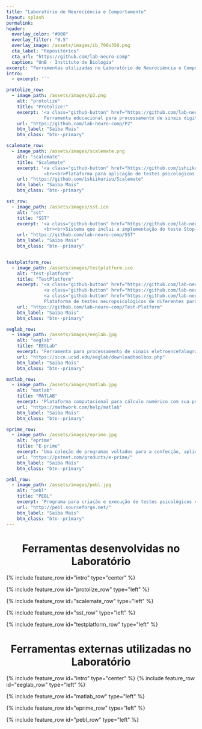 ```yaml
---
title: "Laboratório de Neurociência e Comportamento"
layout: splash
permalink:
header:
  overlay_color: "#000"
  overlay_filter: "0.5"
  overlay_image: /assets/images/ib_700x350.png
  cta_label: "Repositórios"
  cta_url: "https://github.com/lab-neuro-comp"
  caption: "UnB - Instituto de Biologia"
excerpt: "Ferramentas utilizadas no Laboratório de Neurociência e Comportamento para auxiliar pesquisas."
intro:
  - excerpt: '`'

protolize_row:
  - image_path: /assets/images/p2.png
    alt: "protolize"
    title: "Protolize!"
    excerpt: '<a class="github-button" href="https://github.com/lab-neuro-comp/P2" data-icon="octicon-star" data-show-count="true" aria-label="Star lab-neuro-comp/P2 on GitHub">Star</a><br><br>
              Ferramenta educacional para processamento de sinais digitais. Roda em MATLAB e contém facilidades para o processamento de sinais eletroencefalográficos com o EEGLab.'
    url: "https://github.com/lab-neuro-comp/P2"
    btn_label: "Saiba Mais"
    btn_class: "btn--primary"

scalemate_row:
  - image_path: /assets/images/scalemate.png
    alt: "scalemate"
    title: "Scalemate"
    excerpt: '<a class="github-button" href="https://github.com/ishiikurisu/Scalemate" data-icon="octicon-star" data-show-count="true" aria-label="Star ishiikurisu/Scalemate on GitHub">Star</a>
              <br><br>Plataforma para aplicação de testes psicológicos de pergunta e resposta.'
    url: "https://github.com/ishiikurisu/Scalemate"
    btn_label: "Saiba Mais"
    btn_class: "btn--primary"

sst_row:
  - image_path: /assets/images/sst.ico
    alt: "sst"
    title: "SST"
    excerpt: '<a class="github-button" href="https://github.com/lab-neuro-comp/SST" data-icon="octicon-star" data-show-count="true" aria-label="Star lab-neuro-comp/SST on GitHub">Star</a>
              <br><br>Sistema que inclui a implementação do teste Stop-Signal e uma suíte de processamento de dados.'
    url: "https://github.com/lab-neuro-comp/SST"
    btn_label: "Saiba Mais"
    btn_class: "btn--primary"


testplatform_row:
  - image_path: /assets/images/testplatform.ico
    alt: "test-platform"
    title: "TestPlatform"
    excerpt: '<a class="github-button" href="https://github.com/lab-neuro-comp/Test-Platform/releases/download/v3.0/TestPlatform_pt-BR.exe" data-icon="octicon-cloud-download" data-size="large" aria-label="Download lab-neuro-comp/Test-Platform on GitHub">Download pt-BR</a>
              <a class="github-button" href="https://github.com/lab-neuro-comp/Test-Platform/releases/download/v3.0/TestPlatform_en-US.exe" data-icon="octicon-cloud-download" data-size="large" aria-label="Download lab-neuro-comp/Test-Platform on GitHub">Download en-US</a>
              <a class="github-button" href="https://github.com/lab-neuro-comp/Test-Platform" data-size="large" data-icon="octicon-star" data-show-count="true" aria-label="Star lab-neuro-comp/Test-Platform on GitHub">Star</a> <br><br>
              Plataforma de testes neuropsicológicos de diferentes paradigmas, tais como teste de tempo de reação e stroop.'
    url: "https://github.com/lab-neuro-comp/Test-Platform"
    btn_label: "Saiba Mais"
    btn_class: "btn--primary"

eeglab_row:
  - image_path: /assets/images/eeglab.jpg
    alt: "eeglab"
    title: "EEGLab"
    excerpt: 'Ferramenta para processamento de sinais eletroencefalográficos para o MATLAB desenvolvida pela Universidade da Califórnia.'
    url: "https://sccn.ucsd.edu/eeglab/downloadtoolbox.php"
    btn_label: "Saiba Mais"
    btn_class: "btn--primary"

matlab_row:
  - image_path: /assets/images/matlab.jpg
    alt: "matlab"
    title: "MATLAB"
    excerpt: 'Plataforma computacional para cálculo numérico com sua própria linguagem de programação. Este programa já está instalado nos computadores do laboratório'
    url: "https://mathwork.com/help/matlab"
    btn_label: "Saiba Mais"
    btn_class: "btn--primary"

eprime_row:
  - image_path: /assets/images/eprime.jpg
    alt: "eprime"
    title: "E-prime"
    excerpt: 'Uma coleção de programas voltados para a confecção, aplicação e análise de testes psicológicos.'
    url: "https://pstnet.com/products/e-prime/"
    btn_label: "Saiba Mais"
    btn_class: "btn--primary"

pebl_row:
  - image_path: /assets/images/pebl.jpg
    alt: "pebl"
    title: "PEBL"
    excerpt: 'Programa para criação e execução de testes psicológicos com uma interface gráfica'
    url: "http://pebl.sourceforge.net/"
    btn_label: "Saiba Mais"
    btn_class: "btn--primary"
---
```


<div align="center">
<h1>Ferramentas desenvolvidas no Laboratório</h1>
</div>

{% include feature_row id="intro" type="center" %}


{% include feature_row  id="protolize_row" type="left" %}

{% include feature_row id="scalemate_row" type="left" %}

{% include feature_row id="sst_row" type="left" %}

{% include feature_row id="testplatform_row" type="left" %}

<div align="center">
<h1>Ferramentas externas utilizadas no Laboratório</h1>
</div>

{% include feature_row id="intro" type="center" %}
{% include feature_row id="eeglab_row" type="left" %}

{% include feature_row id="matlab_row" type="left" %}

{% include feature_row id="eprime_row" type="left" %}

{% include feature_row id="pebl_row" type="left" %}
<!-- Place this tag in your head or just before your close body tag. -->
<script async defer src="https://buttons.github.io/buttons.js"></script>
